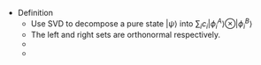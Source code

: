 - Definition
	- Use SVD to decompose a pure state $|\psi\rangle$ into $\sum_i c_i |\phi_i^A\rangle \otimes |\phi_i^B\rangle$
	- The left and right sets are orthonormal respectively.
	-
	-